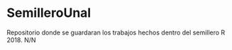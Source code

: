 # SemilleroUnal
Repositorio donde se guardaran los trabajos hechos dentro del semillero R 2018.
N/N
